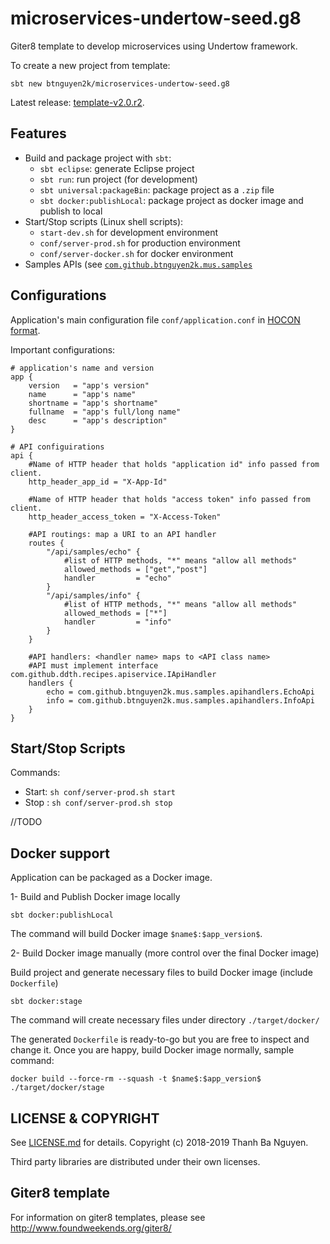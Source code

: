 # microservices-undertow-seed.g8

Giter8 template to develop microservices using Undertow framework.

To create a new project from template:

```
sbt new btnguyen2k/microservices-undertow-seed.g8
```

Latest release: [template-v2.0.r2](RELEASE-NOTES.md).

## Features

- Build and package project with `sbt`:
  - `sbt eclipse`: generate Eclipse project
  - `sbt run`: run project (for development)
  - `sbt universal:packageBin`: package project as a `.zip` file
  - `sbt docker:publishLocal`: package project as docker image and publish to local
- Start/Stop scripts (Linux shell scripts):
  - `start-dev.sh` for development environment
  - `conf/server-prod.sh` for production environment
  - `conf/server-docker.sh` for docker environment
- Samples APIs (see [`com.github.btnguyen2k.mus.samples`](src/main/java/com/github/btnguyen2k/mus/samples)

## Configurations

Application's main configuration file `conf/application.conf` in [HOCON format](https://github.com/lightbend/config/blob/master/HOCON.md).

Important configurations:

```
# application's name and version
app {
    version   = "app's version"
    name      = "app's name"
    shortname = "app's shortname"
    fullname  = "app's full/long name"
    desc      = "app's description"
}
```

```
# API configuirations
api {
    #Name of HTTP header that holds "application id" info passed from client.
    http_header_app_id = "X-App-Id"

    #Name of HTTP header that holds "access token" info passed from client.
    http_header_access_token = "X-Access-Token"

    #API routings: map a URI to an API handler
    routes {
        "/api/samples/echo" {
            #list of HTTP methods, "*" means "allow all methods"
            allowed_methods = ["get","post"]
            handler         = "echo"
        }
        "/api/samples/info" {
            #list of HTTP methods, "*" means "allow all methods"
            allowed_methods = ["*"]
            handler         = "info"
        }
    }

    #API handlers: <handler name> maps to <API class name>
    #API must implement interface com.github.ddth.recipes.apiservice.IApiHandler
    handlers {
        echo = com.github.btnguyen2k.mus.samples.apihandlers.EchoApi
        info = com.github.btnguyen2k.mus.samples.apihandlers.InfoApi
    }
}
```


## Start/Stop Scripts

Commands:

- Start: `sh conf/server-prod.sh start`
- Stop : `sh conf/server-prod.sh stop`

//TODO


## Docker support

Application can be packaged as a Docker image.

1- Build and Publish Docker image locally

```shell
sbt docker:publishLocal
```

The command will build Docker image `$name$:$app_version$`.

2- Build Docker image manually (more control over the final Docker image)

Build project and generate necessary files to build Docker image (include `Dockerfile`)

```shell
sbt docker:stage
```

The command will create necessary files under directory `./target/docker/`

The generated `Dockerfile` is ready-to-go but you are free to inspect and change it. Once you are happy, build Docker image normally, sample command:

```shell
docker build --force-rm --squash -t $name$:$app_version$ ./target/docker/stage
```


## LICENSE & COPYRIGHT

See [LICENSE.md](LICENSE.md) for details. Copyright (c) 2018-2019 Thanh Ba Nguyen.

Third party libraries are distributed under their own licenses.

## Giter8 template

For information on giter8 templates, please see http://www.foundweekends.org/giter8/
